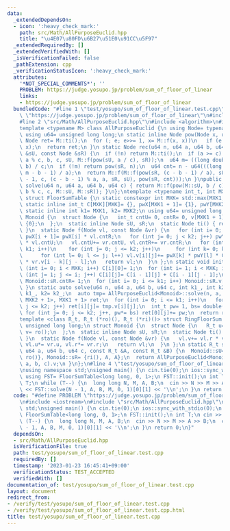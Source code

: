 ```yaml
---
data:
  _extendedDependsOn:
  - icon: ':heavy_check_mark:'
    path: src/Math/AllPurposeEuclid.hpp
    title: "\u4E07\u80FD\u6B27\u51E0\u91CC\u5F97"
  _extendedRequiredBy: []
  _extendedVerifiedWith: []
  _isVerificationFailed: false
  _pathExtension: cpp
  _verificationStatusIcon: ':heavy_check_mark:'
  attributes:
    '*NOT_SPECIAL_COMMENTS*': ''
    PROBLEM: https://judge.yosupo.jp/problem/sum_of_floor_of_linear
    links:
    - https://judge.yosupo.jp/problem/sum_of_floor_of_linear
  bundledCode: "#line 1 \"test/yosupo/sum_of_floor_of_linear.test.cpp\"\n#define PROBLEM\
    \ \"https://judge.yosupo.jp/problem/sum_of_floor_of_linear\"\n#include <iostream>\n\
    #line 2 \"src/Math/AllPurposeEuclid.hpp\"\n#include <algorithm>\n#include <array>\n\
    template <typename M> class AllPurposeEuclid {\n using Node= typename M::Node;\n\
    \ using u64= unsigned long long;\n static inline Node pow(Node x, u64 e) {\n \
    \ Node ret= M::ti();\n  for (; e; e>>= 1, x= M::f(x, x))\n   if (e & 1) ret= M::f(ret,\
    \ x);\n  return ret;\n }\n static Node rec(u64 n, u64 a, u64 b, u64 c, const Node\
    \ &sU, const Node &sR) {\n  if (!n) return M::ti();\n  if (a >= c) return rec(n,\
    \ a % c, b, c, sU, M::f(pow(sU, a / c), sR));\n  u64 m= ((long double)a * n +\
    \ b) / c;\n  if (!m) return pow(sR, n);\n  u64 cnt= n - u64(((long double)c *\
    \ m - b - 1) / a);\n  return M::f(M::f(pow(sR, (c - b - 1) / a), sU), M::f(rec(m\
    \ - 1, c, (c - b - 1) % a, a, sR, sU), pow(sR, cnt)));\n }\npublic:\n static Node\
    \ solve(u64 n, u64 a, u64 b, u64 c) { return M::f(pow(M::sU, b / c), rec(n, a,\
    \ b % c, c, M::sU, M::sR)); }\n};\ntemplate <typename int_t, int MXK1, int MXK2>\
    \ struct FloorSumTable {\n static constexpr int MXK= std::max(MXK1, MXK2) + 1;\n\
    \ static inline int_t C[MXK][MXK]= {}, pwX[MXK1 + 1]= {1}, pwY[MXK2 + 1]= {1};\n\
    \ static inline int k1= MXK1, k2= MXK2;\n using u64= unsigned long long;\n struct\
    \ Monoid {\n  struct Node {\n   int_t cntU= 0, cntR= 0, v[MXK1 + 1][MXK2 + 1]=\
    \ {0};\n  };\n  static inline Node sU, sR;\n  static Node ti() { return Node();\
    \ }\n  static Node f(Node vl, const Node &vr) {\n   for (int i= 0; i < k1; i++)\
    \ pwX[i + 1]= pwX[i] * vl.cntR;\n   for (int j= 0; j < k2; j++) pwY[j + 1]= pwY[j]\
    \ * vl.cntU;\n   vl.cntU+= vr.cntU, vl.cntR+= vr.cntR;\n   for (int i= 0; i <=\
    \ k1; i++)\n    for (int j= 0; j <= k2; j++)\n     for (int k= 0; k <= i; k++)\n\
    \      for (int l= 0; l <= j; l++) vl.v[i][j]+= pwX[k] * pwY[l] * C[i][k] * C[j][l]\
    \ * vr.v[i - k][j - l];\n   return vl;\n  }\n };\n static void init() {\n  for\
    \ (int i= 0; i < MXK; i++) C[i][0]= 1;\n  for (int i= 1; i < MXK; i++)\n   for\
    \ (int j= 1; j <= i; j++) C[i][j]= C[i - 1][j] + C[i - 1][j - 1];\n  Monoid::sU.cntU=\
    \ Monoid::sR.cntR= 1;\n  for (int i= 0; i <= k1; i++) Monoid::sR.v[i][0]= 1;\n\
    \ }\n static auto solve(u64 n, u64 a, u64 b, u64 c, int k1_, int k2_) {\n  k1=\
    \ k1_, k2= k2_;\n  auto tmp= AllPurposeEuclid<Monoid>::solve(n, a, b, c);\n  std::array<std::array<int_t,\
    \ MXK2 + 1>, MXK1 + 1> ret;\n  for (int i= 0; i <= k1; i++)\n   for (int j= 0;\
    \ j <= k2; j++) ret[i][j]= tmp.v[i][j];\n  int_t pw= 1, bs= double(b) / c;\n \
    \ for (int j= 0; j <= k2; j++, pw*= bs) ret[0][j]+= pw;\n  return ret;\n }\n};\n\
    template <class R_t, R_t (*ro)(), R_t (*ri)()> struct RingFloorSum {\n using u64=\
    \ unsigned long long;\n struct Monoid {\n  struct Node {\n   R_t u= ri(), r= ri(),\
    \ v= ro();\n  };\n  static inline Node sU, sR;\n  static Node ti() { return Node();\
    \ }\n  static Node f(Node vl, const Node &vr) {\n   vl.v+= vl.r * vr.v * vl.u,\
    \ vl.u*= vr.u, vl.r*= vr.r;\n   return vl;\n  }\n };\n static R_t solve(u64 n,\
    \ u64 a, u64 b, u64 c, const R_t &A, const R_t &B) {\n  Monoid::sU= {B, ri(),\
    \ ro()}, Monoid::sR= {ri(), A, A};\n  return AllPurposeEuclid<Monoid>::solve(n,\
    \ a, b, c).v;\n }\n};\n#line 4 \"test/yosupo/sum_of_floor_of_linear.test.cpp\"\
    \nusing namespace std;\nsigned main() {\n cin.tie(0);\n ios::sync_with_stdio(0);\n\
    \ using FST= FloorSumTable<long long, 0, 1>;\n FST::init();\n int T;\n cin >>\
    \ T;\n while (T--) {\n  long long N, M, A, B;\n  cin >> N >> M >> A >> B;\n  cout\
    \ << FST::solve(N - 1, A, B, M, 0, 1)[0][1] << '\\n';\n }\n return 0;\n}\n"
  code: "#define PROBLEM \"https://judge.yosupo.jp/problem/sum_of_floor_of_linear\"\
    \n#include <iostream>\n#include \"src/Math/AllPurposeEuclid.hpp\"\nusing namespace\
    \ std;\nsigned main() {\n cin.tie(0);\n ios::sync_with_stdio(0);\n using FST=\
    \ FloorSumTable<long long, 0, 1>;\n FST::init();\n int T;\n cin >> T;\n while\
    \ (T--) {\n  long long N, M, A, B;\n  cin >> N >> M >> A >> B;\n  cout << FST::solve(N\
    \ - 1, A, B, M, 0, 1)[0][1] << '\\n';\n }\n return 0;\n}"
  dependsOn:
  - src/Math/AllPurposeEuclid.hpp
  isVerificationFile: true
  path: test/yosupo/sum_of_floor_of_linear.test.cpp
  requiredBy: []
  timestamp: '2023-01-23 16:45:41+09:00'
  verificationStatus: TEST_ACCEPTED
  verifiedWith: []
documentation_of: test/yosupo/sum_of_floor_of_linear.test.cpp
layout: document
redirect_from:
- /verify/test/yosupo/sum_of_floor_of_linear.test.cpp
- /verify/test/yosupo/sum_of_floor_of_linear.test.cpp.html
title: test/yosupo/sum_of_floor_of_linear.test.cpp
---
```

